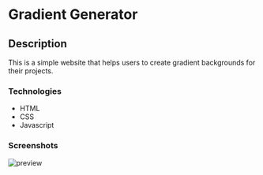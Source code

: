 # Gradient Generator

## Description

This is a simple website that helps users to create gradient backgrounds for their projects.

### Technologies

- HTML
- CSS
- Javascript

### Screenshots

![preview
](https://github.com/AyushPathak3011/Webeginner-projects/blob/gradient-branch/Gradient%20Generator/images/preview.png?raw=true)
